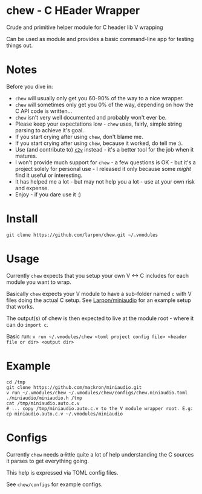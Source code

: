 # chew - C HEader Wrapper

Crude and primitive helper module for C header lib V wrapping

Can be used as module and provides a basic command-line app for testing things out.

# Notes

Before you dive in:

* `chew` will usually only get you 60-90% of the way to a nice wrapper.
* `chew` will sometimes only get you 0% of the way, depending on how the C API code is written...
* `chew` isn't very well documented and probably won't ever be.
* Please keep your expectations low - `chew` uses, fairly, simple string parsing to achieve it's goal.
* If you start crying after using `chew`, don't blame me.
* If you start crying after using `chew`, because it worked, do tell me :).
* Use (and contribute to) [`c2v`](https://github.com/vlang/c2v) instead - it's a better tool for the job when it matures.
* I won't provide much support for `chew` - a few questions is OK - but it's a project
solely for personal use - I released it only because some *might* find it useful or interesting.
* It has helped me a lot - but may not help you a lot - use at your own risk and expense.
* Enjoy - if you dare use it :)

# Install

`git clone https://github.com/larpon/chew.git ~/.vmodules`

# Usage

Currently `chew` expects that you setup your own V <-> C includes for each module you want to wrap.

Basically `chew` expects your V module to have a sub-folder named `c` with V files doing the actual C setup.
See [Larpon/miniaudio](https://github.com/larpon/miniaudio/blob/master/c/miniaudio.c.v) for an example setup that works.

The output(s) of chew is then expected to live at the module root - where it can do `import c`.

Basic run:
`v run ~/.vmodules/chew <toml project config file> <header file or dir> <output dir>`

# Example

```
cd /tmp
git clone https://github.com/mackron/miniaudio.git
v run ~/.vmodules/chew ~/.vmodules/chew/configs/chew.miniaudio.toml ./miniaudio/miniaudio.h /tmp
cat /tmp/miniaudio.auto.c.v
# ... copy /tmp/miniaudio.auto.c.v to the V module wrapper root. E.g: cp miniaudio.auto.c.v ~/.vmodules/miniaudio
```

# Configs

Currently `chew` needs ~~a little~~ quite a lot of help understanding the C sources it parses to get everything going.

This help is expressed via TOML config files.

See `chew/configs` for example configs.
